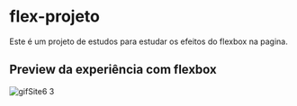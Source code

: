 # flex-projeto
Este é um projeto de estudos para estudar os efeitos do flexbox na pagina.
## Preview da experiência com flexbox
![gifSite6 3](https://user-images.githubusercontent.com/65046498/160191691-386f4871-032f-46be-bbf6-531b22494eb2.gif)
